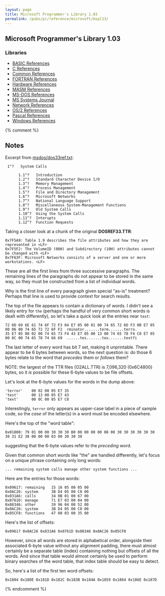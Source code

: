 ```yaml
---
layout: page
title: Microsoft Programmer's Library 1.03
permalink: /pubs/pc/reference/microsoft/mspl13/
---
```


Microsoft Programmer's Library 1.03
-----------------------------------

### Libraries

- [BASIC References](basic/)
- [C References](msc/)
- [Common References](common/)
- [FORTRAN References](fortran/)
- [Hardware References](intel/)
- [MASM References](masm/)
- [MS-DOS References](msdos/)
- [MS Systems Journal](msj/)
- [Network References](net/)
- [OS/2 References](os2/)
- [Pascal References](pas/)
- [Windows References](win/)

{% comment %}

Notes
-----

Excerpt from [msdos/dos33ref.txt](msdos/dos33ref.txt):

	 1^?   System Calls
	
	      1.1^?   Introduction
	      1.2^?   Standard Character Device I/O
	      1.3^?   Memory Management
	      1.4^?   Process Management
	      1.5^?   File and Directory Management
	      1.6^?   Microsoft Networks
	      1.7^?   National Language Support
	      1.8^?   Miscellaneous System-Management Functions
	      1.9^?   Old System Calls
	      1.10^?  Using the System Calls
	      1.11^?  Interupts
	      1.12^?  Function Requests

Taking a closer look at a chunk of the original **DOSREF33.TTR**:

	0x7F5A9: Table 1.9 describes the file attributes and how they are represented in <LF>
	0x7F5F2: The VolumeID (08H) and Subdirectory (10H) attributes cannot be changed with <LF>
	0x7F63F: Microsoft Networks consists of a server and one or more workstations. <LF> 

These are all the first lines from three successive paragraphs.  The remaining lines of the paragraphs
do not appear to be stored in the same way, so they must be constructed from a list of individual words.

Why is the first line of every paragraph given special "as-is" treatment?  Perhaps that line is used to
provide context for search results.

The top of the file appears to contain a dictionary of words.  I didn't see a likely entry for `the`
(perhaps the handful of very common short words is dealt with differently), so let's take a quick look at
the entries near `text`:

	72 6D 69 6E 61 74 6F 72 F3 04 E7 05 00 01 00 74 65 72 6D F3 0B E7 05 00 06 00 74 65 72 72 6F F2  rminator.......term.......terro.
	35 E7 05 00 02 00 74 65 73 F4 43 E7 05 00 13 00 74 65 78 F4 C8 E7 05 00 0C 00 74 65 78 74 66 69  ......tes.......tex.......textfi

The last letter of every word has bit 7 set, making it unprintable.  There appear to be 6 bytes between words,
so the next question is: do those 6 bytes relate to the word that *precedes* them or *follows* them?

NOTE: the largest of the TTR files (O2ALL.TTR) is 7,096,320 (0x6C4800) bytes, so it *is* possible for
these 6-byte values to be file offsets.

Let's look at the 6-byte values for the words in the dump above:

	'terror'    00 02 00 05 E7 35
	'test'      00 13 00 05 E7 43
	'text'      00 0C 00 05 E7 C8

Interestingly, `terror` only appears as upper-case label in a piece of sample code, so the *case* of the letter(s)
in a word must be encoded elsewhere.

Here's the top of the "word table":

	0x01800: 79 01 00 00 30 30 30 B0 00 00 00 00 08 00 30 30 30 30 30 30 30 31 E2 38 00 00 00 03 00 30 30 30

suggesting that the 6-byte values refer to the *preceding* word.

Given that common short words like "the" are handled differently, let's focus on a unique phrase containing only
long words:

	... remaining system calls manage other system functions ...

Here are the entries for those words:

	0x09617: remaining   15 16 05 00 05 00
	0x0AC26: system      3B D4 05 00 C0 00
	0x031A6: calls       34 0B 01 00 67 00
	0x0761D: manage      71 E7 03 00 04 00
	0x08346: other       39 96 04 00 52 00
	0x0AC26: system      3B D4 05 00 C0 00
	0x05CF8: functions   47 00 03 00 35 00
	
Here's the list of offsets:

	0x09617 0x0AC26 0x031A6 0x0761D 0x08346 0x0AC26 0x05CF8

However, since all words are stored in alphabetical order, alongside their associated 6-byte value without any
alignment padding, there must almost certainly be a separate table (index) containing nothing but offsets of all
the words.  And since that table would almost certainly be used to perform binary searches of the word table,
that index table should be easy to detect.

So, here's a list of the first ten word offsets:

	0x1804 0x180E 0x181D 0x182C 0x183B 0x184A 0x1859 0x1864 0x186E 0x187D

{% endcomment %}

